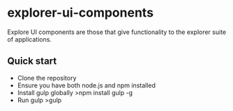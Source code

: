 # explorer-ui-components
Explore UI components are those that give functionality to the explorer suite of applications.

## Quick start 
* Clone the repository
* Ensure you have both node.js and npm installed
* Install gulp globally >npm install gulp -g
* Run gulp >gulp